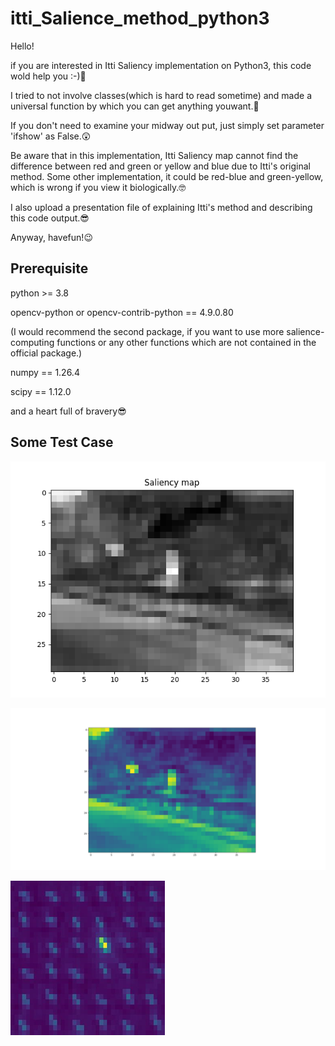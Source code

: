 # itti_Salience_method_python3

Hello!

if you are interested in Itti Saliency implementation on Python3, this code wold help you :-)🤗

I tried to not involve classes(which is hard to read sometime) and made a universal function by which you can get anything youwant.🥰

If you don't need to examine your midway out put, just simply set parameter 'ifshow' as False.😲

Be aware that in this implementation, Itti Saliency map cannot find the difference between red and green or yellow and blue due to Itti's original method. Some other implementation, it could be red-blue and green-yellow, which is wrong if you view it biologically.🤓

I also upload a presentation file of explaining Itti's method and describing this code output.😎

Anyway, havefun!😉

## Prerequisite

python >= 3.8

opencv-python or opencv-contrib-python == 4.9.0.80

(I would recommend the second package, if you want to use more salience-computing functions or any other functions which are not contained in the official package.)

numpy == 1.26.4

scipy == 1.12.0

and a heart full of bravery😎

## Some Test Case

![1714025242073](image/README/1714025242073.png)

![1714025256485](image/README/1714025256485.png)

![1714025308347](image/README/1714025308347.png)
